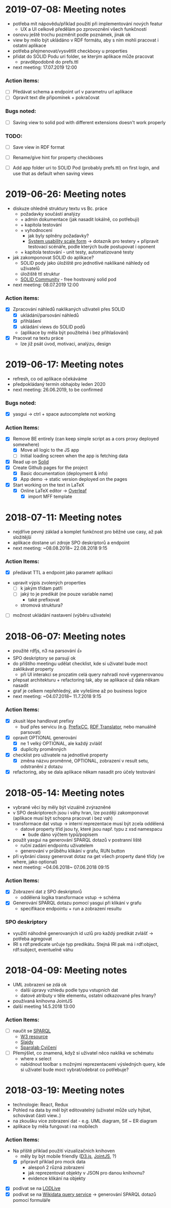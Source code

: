 # 2019-07-08: Meeting notes
- potřeba mít nápovědu/příklad použití při implementování nových featur
    - UX a UI celkově předělám po zprovoznění všech funkčností
- osnovu ještě trochu pozměnit podle poznámek, jinak ok
- view by mělo být ukládáno v RDF formátu, aby s ním mohli pracovat i ostatní aplikace
- potřeba přejmenovat/vysvětlit checkboxy u properties
- přidat do SOLID Podu uri folder, se kterým aplikace může pracovat
    - pravděpodobně do prefs.ttl
- next meeting: 17.07.2019 12:00

### Action items:
- [ ] Předávat schema a endpoint url v parametru url aplikace
- [ ] Opravit text dle připomínek + pokračovat

### Bugs noted:
- [ ] Saving view to solid pod with different extensions doesn't work properly

### TODO:
- [ ] Save view in RDF format
- [ ] Rename/give hint for property checkboxes
- [ ] Add app folder uri to SOLID Pod (probably prefs.ttl) on first login, and
    use that as default when saving views


# 2019-06-26: Meeting notes
- diskuze ohledně struktury textu vs Bc. práce
    - požadavky součástí analýzy
    - \+ admin dokumentace (jak nasadit lokálně, co potřebuji)
    - \+ kapitola testování
    - \+ vyhodnocení
        - jak byly splněny požadavky?
        - [System usability scale form](https://www.measuringux.com/SUS.pdf) &rarr; dotazník pro testery
        \+ připravit testovací scénáře, podle kterých bude postupovat i oponent
    - \+ kapitola testování - unit testy, automatizované testy
- jak zakomponovat SOLID do aplikace?
    - SOLID pody jako úložiště pro jednotlivé naklikané náhledy od uživatelů
    - úložiště ttl struktur
    - [SOLID Community](https://solid.community) - free hostovaný solid pod
- next meeting: 08.07.2019 12:00

### Action items:
- [x] Zpracování náhledů naklikaných uživateli přes SOLID
    - [x] ukládání/parsování náhledů
    - [x] přihlášení
    - [x] ukládání views do SOLID podů
    - (aplikace by měla být použitelná i bez přihlašování)
- [x] Pracovat na textu práce
    - lze již psát úvod, motivaci, analýzu, design

# 2019-06-17: Meeting notes
- refresh, co od aplikace očekáváme
- předpokládaný termín obhajoby leden 2020
- next meeting: 26.06.2019, to be confirmed

### Bugs noted:
- [x] yasgui &rarr; ctrl + space autocomplete not working

### Action Items:
- [x] Remove BE entirely (can keep simple script as a cors proxy deployed somewhere)
    - [x] Move all logic to the JS app
    - [ ] Initial loading screen when the app is fetching data
- [x] Read up on [Solid](https://solid.mit.edu/)
- [x] Create Github pages for the project
    - [x] Basic documentation (deployment & info)
    - [x] App demo &rarr; static version deployed on the pages
- [x] Start working on the text in LaTeX
    - [x] Online LaTeX editor &rarr; [Overleaf](https://www.overleaf.com/)
        - [x] import MFF template

# 2018-07-11: Meeting notes
- nejdříve pevný základ a komplet funkčnost pro běžné use casy, až pak složitější
- aplikace dostane uri zdroje SPO deskriptorů a endpoint
- next meeting: ~08.08.2018~ 22.08.2018 9:15

### Action Items:
- [x] předávat TTL a endpoint jako parametr aplikaci
- upravit výpis zvolených properties
  - [ ] k jakým třídam patří
  - [ ] jaký to je predikát (ne pouze variable name)
    - také prefixovat
  - stromová struktura?
- [ ] možnost ukládání nastavení (výběru uživatele)
# 2018-06-07: Meeting notes
- použité rdfjs, n3 na parsování :+1:
- SPO deskriptory se parsují ok
- do příštího meetingu udělat checklist, kde si uživatel bude moct zaklikávat property
  - při UI interakci se prozatím celá query nahradí nově vygenerovanou
- přepsat architekturu + refactoring tak, aby se aplikace už dala někam nasadit
- graf je celkem nepřehledný, ale vyřešíme až po business logice
- next meeting: ~04.07.2018~ 11.7.2018 9:15

### Action Items:
- [x] zkusit lépe handlovat prefixy
  - buď přes servicu (e.g. [PrefixCC](https://prefix.cc/), [RDF Translator](https://rdf-translator.appspot.com/), nebo manuálně parsovat)
- [x] opravit OPTIONAL generování
  - [x] ne 1 velký OPTIONAL, ale každý zvlášť
  - [x] duplicity proměnných
- [x] checklist pro uživatele na jednotlivé property 
  - [x] změna názvu proměnné, OPTIONAL, zobrazení v result setu, odstranění z dotazu
- [x] refactoring, aby se dala aplikace někam nasadit pro účely testování
# 2018-05-14: Meeting notes
- vybrané věci by měly být vizuálně zvýrazněné
- v SPO deskriptorech jsou i váhy hran, lze později zakomponovat<br>(aplikace musí být schopna pracovat i bez vah)
- transformace dat vstup &rarr; interní reprezentace musí být zcela oddělená
  - datové property tříd jsou ty, které jsou např. typu z xsd namespacu
    - bude dáno výčtem typů/popisem
- použít yasgui na generování SPARQL dotazů v postranní liště
  - ruční zadání endpointu uživatelem
  - generování v průběhu klikání v grafu, RUN button
- při vybrání classy generovat dotaz na get všech property dané třídy (ve where, jako optional)
- next meeting: ~04.06.2018~ 07.06.2018 09:15

### Action Items:
- [x] Zobrazení dat z SPO deskriptorů
  - oddělená logika transformace vstup &rarr; schéma
- [x] Generování SPARQL dotazu pomocí yasgui při klikání v grafu
  - specifikace endpointu + run a zobrazení resultu

### SPO deskriptory
- využití náhodně generovaných id uzlů pro každý predikát zvlášť &rarr; potřeba agregovat
- IRI s rdf:predicate určuje typ predikátu. Stejná IRI pak má i rdf:object, rdf:subject, eventuelně váhu
# 2018-04-09: Meeting notes
- UML zobrazení se zdá ok
  - další úpravy vzhledu podle typu vstupních dat
  - datové atributy v těle elementu, ostatní odkazované přes hrany?
- používaná knihovna JointJS
- další meeting 14.5.2018 13:00

### Action Items:
- [ ] naučit se [SPARQL](https://www.w3.org/TR/rdf-sparql-query/)
  - [W3 resource](https://www.w3.org/2009/Talks/0615-qbe/)
  - [Slajdy](https://docs.google.com/presentation/d/1G5pZhrrQ7N8wMFbcHJ6hF9N7EktNIk4SZwDMCq4pTgk/edit#slide=id.p3)
  - [Sparqlab Cvičení](http://doc.lmcloud.vse.cz/sparqlab)
- [ ] Přemýšlet, co znamená, když si uživatel něco nakliká ve schématu
  - where x select
  - nabídnout toolbar s možnými reprezentacemi výsledných query, kde si uživatel bude moct vybrat/odebrat co potřebuje?
# 2018-03-19: Meeting notes
- technologie: React, Redux
- Pohled na data by měl být editovatelný (uživatel může uzly hýbat, schovávat části view..)
- na zkoušku více zobrazení dat - e.g. UML diagram, Síť ~ ER diagram
- aplikace by měla fungovat i na mobilech

### Action Items:
- Na příště příklad použití vizualizačních knihoven
    - měly by být mobile friendly ([D3.js](https://d3js.org/), [JointJS](https://www.jointjs.com/opensource), ?)
    - [x] připravit příklad pro mock data
        - alespoň 2 různá zobrazení
        - jak reprezentovat objekty v JSON pro danou knihovnu?
        - evidence klikání na objekty
- [x] podívat se na [LODLive](http://en.lodlive.it/)
- [x] podívat se na [Wikidata query service](https://www.wikidata.org/wiki/Wikidata:SPARQL_query_service/Wikidata_Query_Help) -> generování SPARQL dotazů pomocí formuláře
